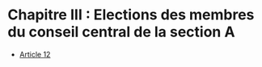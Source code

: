# Chapitre III : Elections des membres du conseil central de la section A

- [Article 12](article-12.md)
